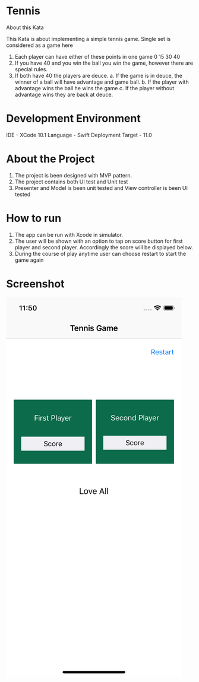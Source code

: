 # Tennis

About this Kata

This Kata is about implementing a simple tennis game. Single set is considered as a game here

1. Each player can have either of these points in one game 0 15 30 40
2. If you have 40 and you win the ball you win the game, however there are special rules.
3. If both have 40 the players are deuce. a. If the game is in deuce, the winner of a ball will have advantage and game ball. b. If the player with advantage wins the ball he wins the game c. If the player without advantage wins they are back at deuce.

# Development Environment

IDE - XCode 10.1
Language - Swift 
Deployment Target - 11.0

# About the Project

1. The project is been designed with MVP pattern.
2. The project contains both UI test and Unit test
3. Presenter and Model is been unit tested and View controller is been UI tested

# How to run 

1. The app can be run with Xcode in simulator.
2. The user will be shown with an option to tap on score button for first player and second player. Accordingly the score will be displayed below.
3. During the course of play anytime user can choose restart to start the game again


# Screenshot

![alt text](screenshot/TennisGame.png "Resemblence of Output screen")



